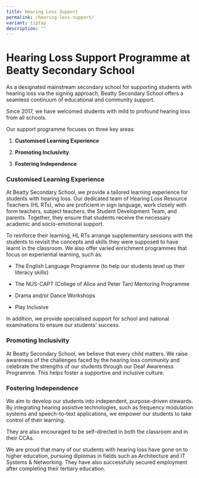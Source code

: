 ```yaml
---
title: Hearing Loss Support
permalink: /hearing-loss-support/
variant: tiptap
description: ""
---
```

<h1><strong>Hearing Loss Support Programme at Beatty Secondary School</strong></h1>
<p>As a designated mainstream secondary school for supporting students with
hearing loss via the signing approach, Beatty Secondary School offers a
seamless continuum of educational and community support.</p>
<p>Since 2017, we have welcomed students with mild to profound hearing loss
from all schools.</p>
<p>Our support programme focuses on three key areas:</p>
<ol data-tight="true" class="tight">
<li>
<p><strong>Customised Learning Experience</strong>
</p>
</li>
<li>
<p><strong>Promoting Inclusivity</strong>
</p>
</li>
<li>
<p><strong>Fostering Independence</strong>
</p>
</li>
</ol>
<h3><strong>Customised Learning Experience</strong></h3>
<p>At Beatty Secondary School, we provide a tailored learning experience
for students with hearing loss. Our dedicated team of Hearing Loss Resource
Teachers (HL RTs), who are proficient in sign language, work closely with
form teachers, subject teachers, the Student Development Team, and parents.
Together, they ensure that students receive the necessary academic and
socio-emotional support.</p>
<p>To reinforce their learning, HL RTs arrange supplementary sessions with
the students to revisit the concepts and skills they were supposed to have
learnt in the classroom. We also offer varied enrichment programmes that
focus on experiential learning, such as:</p>
<ul data-tight="true" class="tight">
<li>
<p>The English Language Programme (to help our students level up their literacy
skills)</p>
</li>
<li>
<p>The NUS-CAPT (College of Alice and Peter Tan) Mentoring Programme</p>
</li>
<li>
<p>Drama and/or Dance Workshops</p>
</li>
<li>
<p>Play Inclusive</p>
</li>
</ul>
<p>In addition, we provide specialised support for school and national examinations
to ensure our students’ success.</p>
<h3><strong>Promoting Inclusivity</strong></h3>
<p>At Beatty Secondary School, we believe that every child matters. We raise
awareness of the challenges faced by the hearing loss community and celebrate
the strengths of our students through our Deaf Awareness Programme. This
helps foster a supportive and inclusive culture.</p>
<h3><strong>Fostering Independence</strong></h3>
<p>We aim to develop our students into independent, purpose-driven stewards.
By integrating hearing assistive technologies, such as frequency modulation
systems and speech-to-text applications, we empower our students to take
control of their learning.</p>
<p>They are also encouraged to be self-directed in both the classroom and
in their CCAs.</p>
<p>We are proud that many of our students with hearing loss have gone on
to higher education, pursuing diplomas in fields such as Architecture and
IT Systems &amp; Networking. They have also successfully secured employment
after completing their tertiary education.</p>